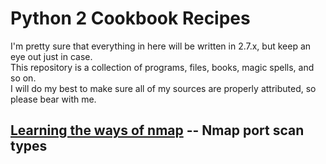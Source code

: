 # Python 2 Cookbook Recipes  

I'm pretty sure that everything in here will be written in 2.7.x, but keep an eye out just in case.  
This repository is a collection of programs, files, books, magic spells, and so on.  
I will do my best to make sure all of my sources are properly attributed, so please bear with me.

## [Learning the ways of nmap](https://www.networkcomputing.com/networking/nmap-tutorial-common-commands/520799832/page/0/1) -- Nmap port scan types  

